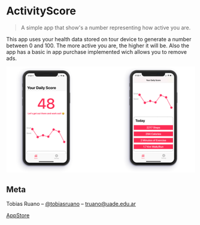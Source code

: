 # ActivityScore
> A simple app that show's a number representing how active you are.

This app uses your health data stored on tour device to generate a number between 0 and 100. The more active you are, the higher it will be. Also the app has a basic in app purchase implemented wich allows you to remove ads.

![](header.png)

## Meta

Tobias Ruano – [@tobiasruano](https://twitter.com/tobiasruano) – truano@uade.edu.ar

[AppStore](https://itunes.apple.com/app/ActivityScore/id1459688285?l=es&ls=1&mt=8)
